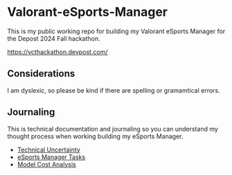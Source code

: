 # Valorant-eSports-Manager
This is my public working repo for building my Valorant eSports Manager for the Depost 2024 Fall hackathon.

https://vcthackathon.devpost.com/

## Considerations

I am dyslexic, so please be kind if there are spelling or gramamtical errors.

## Journaling

This is technical documentation and journaling so you can understand my thought process when working building my eSports Manager.

- [Technical Uncertainty](./journal/technical-uncertainty.md)
- [eSports Manager Tasks](./journal/esports-manager-tasks.md)
- [Model Cost Analysis](./journal/model-cost-anaylsis.md)
